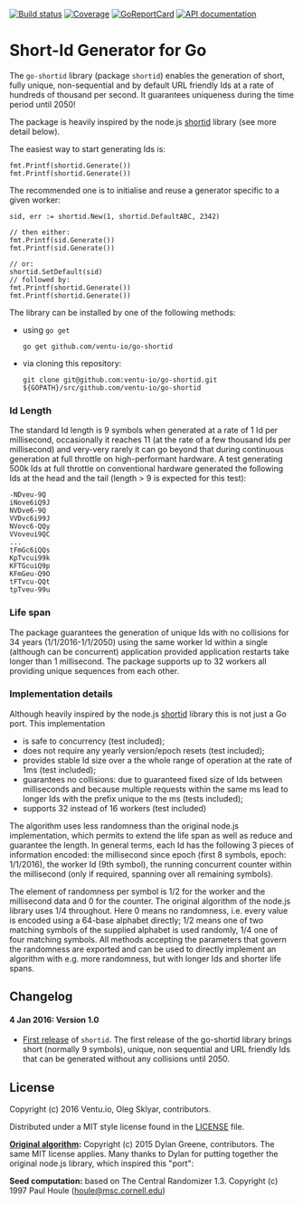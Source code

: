 
[![Build status][buildimage]][travis] [![Coverage][codecovimage]][codecov] [![GoReportCard][goreportcardimage]][goreportcard] [![API documentation][godocimage]][docs]

# Short-Id Generator for Go

The `go-shortid` library (package `shortid`) enables the generation of short, fully unique,
non-sequential and by default URL friendly Ids at a rate of hundreds of thousand per second. It
guarantees uniqueness during the time period until 2050!

The package is heavily inspired by the node.js [shortid][nodeshortid] library (see more detail below).

The easiest way to start generating Ids is:

	fmt.Printf(shortid.Generate())
	fmt.Printf(shortid.Generate())

The recommended one is to initialise and reuse a generator specific to a given worker:

	sid, err := shortid.New(1, shortid.DefaultABC, 2342)

	// then either:
	fmt.Printf(sid.Generate())
	fmt.Printf(sid.Generate())

	// or:
	shortid.SetDefault(sid)
	// followed by:
	fmt.Printf(shortid.Generate())
	fmt.Printf(shortid.Generate())


The library can be installed by one of the following methods:

* using `go get`

	```
	go get github.com/ventu-io/go-shortid
	```

* via cloning this repository:

	```
	git clone git@github.com:ventu-io/go-shortid.git ${GOPATH}/src/github.com/ventu-io/go-shortid
	```

### Id Length

The standard Id length is 9 symbols when generated at a rate of 1 Id per millisecond,
occasionally it reaches 11 (at the rate of a few thousand Ids per millisecond) and very-very
rarely it can go beyond that during continuous generation at full throttle on high-performant
hardware. A test generating 500k Ids at full throttle on conventional hardware generated the
following Ids at the head and the tail (length > 9 is expected for this test):

    -NDveu-9Q
 	iNove6iQ9J
 	NVDve6-9Q
 	VVDvc6i99J
 	NVovc6-QQy
 	VVoveui9QC
 	...
 	tFmGc6iQQs
 	KpTvcui99k
 	KFTGcuiQ9p
 	KFmGeu-Q9O
 	tFTvcu-QQt
 	tpTveu-99u

### Life span

The package guarantees the generation of unique Ids with no collisions for 34 years
(1/1/2016-1/1/2050) using the same worker Id within a single (although can be concurrent)
application provided application restarts take longer than 1 millisecond. The package supports
up to 32 workers all providing unique sequences from each other.

### Implementation details

Although heavily inspired by the node.js [shortid][nodeshortid] library this is
not just a Go port. This implementation

* is safe to concurrency (test included);
* does not require any yearly version/epoch resets (test included);
* provides stable Id size over a the whole range of operation at the rate of 1ms (test included);
* guarantees no collisions: due to guaranteed fixed size of Ids between milliseconds and because
multiple requests within the same ms lead to longer Ids with the prefix unique to the ms (tests
included);
* supports 32 instead of 16 workers (test included)

The algorithm uses less randomness than the original node.js implementation, which permits to extend
the life span as well as reduce and guarantee the length. In general terms, each Id has the
following 3 pieces of information encoded: the millisecond since epoch (first 8 symbols, epoch:
1/1/2016), the worker Id (9th symbol), the running concurrent counter within the millisecond (only
if required, spanning over all remaining symbols).

The element of randomness per symbol is 1/2 for the worker and the millisecond data and 0 for the
counter. The original algorithm of the node.js library uses 1/4 throughout. Here 0 means no
randomness, i.e. every value is encoded using a 64-base alphabet directly; 1/2 means one of two
matching symbols of the supplied alphabet is used randomly, 1/4 one of four matching symbols. All
methods accepting the parameters that govern the randomness are exported and can be used to directly
implement an algorithm with e.g. more randomness, but with longer Ids and shorter life spans.

## Changelog

#### 4 Jan 2016: Version 1.0

* [First release](https://github.com/ventu-io/go-shortid/releases/tag/v1.0) of `shortid`. The first
release of the go-shortid library brings short (normally 9 symbols), unique, non sequential and
URL friendly Ids that can be generated without any collisions until 2050.

## License

Copyright (c) 2016 Ventu.io, Oleg Sklyar, contributors.

Distributed under a MIT style license found in the [LICENSE][license] file.

**[Original algorithm][nodeshortid]:** Copyright (c) 2015 Dylan Greene, contributors. The same MIT
license applies. Many thanks to Dylan for putting together the original node.js library, which
inspired this "port":

**Seed computation:** based on The Central Randomizer 1.3. Copyright (c) 1997 Paul Houle (houle@msc.cornell.edu)


[go]: https://golang.org
[docs]: https://godoc.org/github.com/ventu-io/go-shortid
[godocimage]: http://img.shields.io/badge/godoc-reference-blue.svg?style=flat
[travis]: https://travis-ci.org/ventu-io/go-shortid
[buildimage]: https://travis-ci.org/ventu-io/go-shortid.svg?branch=master
[codecov]: https://codecov.io/github/ventu-io/go-shortid?branch=master
[codecovimage]: https://codecov.io/github/ventu-io/go-shortid/coverage.svg?branch=master


[license]: https://github.com/ventu-io/go-shortid/blob/master/LICENSE

[nodeshortid]: https://github.com/dylang/shortid

[goreportcard]: http://goreportcard.com/report/ventu-io/go-shortid
[goreportcardimage]: https://img.shields.io/badge/goreportcard-A%2B-brightgreen.svg

